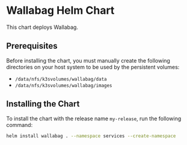 # Wallabag Helm Chart

This chart deploys Wallabag.

## Prerequisites

Before installing the chart, you must manually create the following directories on your host system to be used by the persistent volumes:

- `/data/nfs/k3svolumes/wallabag/data`
- `/data/nfs/k3svolumes/wallabag/images`

## Installing the Chart

To install the chart with the release name `my-release`, run the following command:

```bash
helm install wallabag . --namespace services --create-namespace
```
